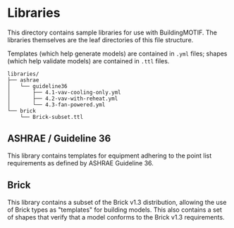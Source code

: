 # Libraries

This directory contains sample libraries for use with BuildingMOTIF. The libraries themselves are the leaf directories of this file structure.

Templates (which help generate models) are contained in `.yml` files; shapes (which help validate models) are contained in `.ttl` files.

```
libraries/
├── ashrae
│   └── guideline36
│       ├── 4.1-vav-cooling-only.yml
│       ├── 4.2-vav-with-reheat.yml
│       └── 4.3-fan-powered.yml
└── brick
    └── Brick-subset.ttl
 ```

## ASHRAE / Guideline 36

This library contains templates for equipment adhering to the point list requirements as defined by ASHRAE Guideline 36.

## Brick

This library contains a subset of the Brick v1.3 distribution, allowing the use of Brick types as "templates" for building models.
This also contains a set of shapes that verify that a model conforms to the Brick v1.3 requirements.

